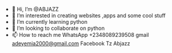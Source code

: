 - 👋 Hi, I’m @ABJAZZ
- 👀 I’m interested in creating websites ,apps and some cool stuff 
- 🌱 I’m currently learning python 
- 💞️ I’m looking to collaborate on python 
- 📫 How to reach me WhatsApp +2348089239508 gmail adeyemia2000@gmail.com Facebook Tz Abjazz

<!---
ABJAZZ/ABJAZZ is a ✨ special ✨ repository because its `README.md` (this file) appears on your GitHub profile.
You can click the Preview link to take a look at your changes.
--->
